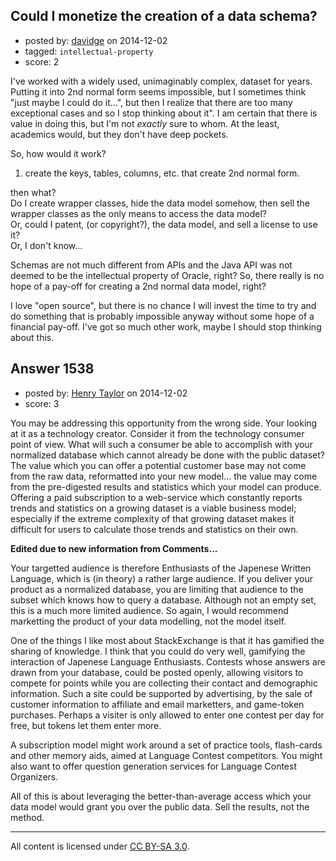 ## Could I monetize the creation of a data schema?

- posted by: [davidge](https://stackexchange.com/users/5417773/davidge) on 2014-12-02
- tagged: `intellectual-property`
- score: 2

I've worked with a widely used, unimaginably complex, dataset for years. Putting it into 2nd normal form seems impossible, but I sometimes think "just maybe I could do it...", but then I realize that there are too many exceptional cases and so I stop thinking about it". I am certain that there is value in doing this, but I'm not _exactly_ sure to whom. At the least, academics would, but they don't have deep pockets.

So, how would it work?

 1. create the keys, tables, columns, etc. that create 2nd normal form.

then what?   
Do I create wrapper classes, hide the data model somehow, then sell the wrapper classes as the only means to access the data model?  
Or, could I patent, (or copyright?), the data model, and sell a license to use it?  
Or, I don't know...

Schemas are not much different from APIs and the Java API was not deemed to be the intellectual property of Oracle, right? So, there really is no hope of a pay-off for creating a 2nd normal data model, right?

I love "open source", but there is no chance I will invest the time to try and do something that is probably impossible anyway without some hope of a financial pay-off. I've got so much other work, maybe I should stop thinking about this.


## Answer 1538

- posted by: [Henry Taylor](https://stackexchange.com/users/1734959/henry-taylor) on 2014-12-02
- score: 3

You may be addressing this opportunity from the wrong side.  Your looking at it as a technology creator.  Consider it from the technology consumer point of view.  What will such a consumer be able to accomplish with your normalized database which cannot already be done with the public dataset?  
The value which you can offer a potential customer base may not come from the raw data, reformatted into your new model... the value may come from the pre-digested results and statistics which your model can produce.  Offering a paid subscription to a web-service which constantly reports trends and statistics on a growing dataset is a viable business model; especially if the extreme complexity of that growing dataset makes it difficult for users to calculate those trends and statistics on their own.

**Edited due to new information from Comments...**  

Your targetted audience is therefore Enthusiasts of the Japenese Written Language, which is (in theory) a rather large audience.  If you deliver your product as a normalized database, you are limiting that audience to the subset which knows how to query a database.  Although not an empty set, this is a much more limited audience.  So again, I would recommend marketting the product of your data modelling, not the model itself.

One of the things I like most about StackExchange is that it has gamified the sharing of knowledge.  I think that you could do very well, gamifying the interaction of Japenese Language Enthusiasts.  Contests whose answers are drawn from your database, could be posted openly, allowing visitors to compete for points while you are collecting their contact and demographic information.  Such a site could be supported by advertising, by the sale of customer information to affiliate and email marketters, and game-token purchases.  Perhaps a visiter is only allowed to enter one contest per day for free, but tokens let them enter more.

A subscription model might work around a set of practice tools, flash-cards and other memory aids, aimed at Language Contest competitors.  You might also want to offer question generation services for Language Contest Organizers.

All of this is about leveraging the better-than-average access which your data model would grant you over the public data.  Sell the results, not the method.



---

All content is licensed under [CC BY-SA 3.0](https://creativecommons.org/licenses/by-sa/3.0/).

